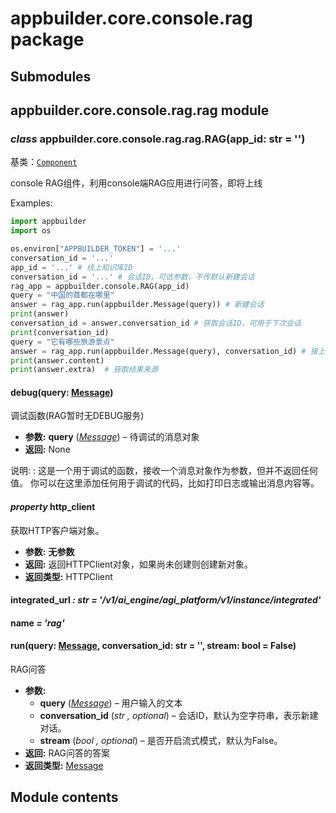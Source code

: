 # appbuilder.core.console.rag package

## Submodules

## appbuilder.core.console.rag.rag module

### *class* appbuilder.core.console.rag.rag.RAG(app_id: str = '')

基类：[`Component`](appbuilder.core.md#appbuilder.core.component.Component)

console RAG组件，利用console端RAG应用进行问答，即将上线

Examples:

```python
import appbuilder
import os

os.environ["APPBUILDER_TOKEN"] = '...'
conversation_id = '...'
app_id = '...' # 线上知识库ID
conversation_id = '...' # 会话ID，可选参数，不传默认新建会话
rag_app = appbuilder.console.RAG(app_id)
query = "中国的首都在哪里"
answer = rag_app.run(appbuilder.Message(query)) # 新建会话
print(answer)
conversation_id = answer.conversation_id # 获取会话ID，可用于下次会话
print(conversation_id)
query = "它有哪些旅游景点"
answer = rag_app.run(appbuilder.Message(query), conversation_id) # 接上次会话
print(answer.content)
print(answer.extra)  # 获取结果来源
```

#### debug(query: [Message](appbuilder.core.md#appbuilder.core.message.Message))

调试函数(RAG暂时无DEBUG服务)

* **参数:**
  **query** ([*Message*](appbuilder.md#appbuilder.Message)) – 待调试的消息对象
* **返回:**
  None

说明:
: 这是一个用于调试的函数，接收一个消息对象作为参数，但并不返回任何值。
  你可以在这里添加任何用于调试的代码，比如打印日志或输出消息内容等。

#### *property* http_client

获取HTTP客户端对象。

* **参数:**
  **无参数**
* **返回:**
  返回HTTPClient对象，如果尚未创建则创建新对象。
* **返回类型:**
  HTTPClient

#### integrated_url *: str* *= '/v1/ai_engine/agi_platform/v1/instance/integrated'*

#### name *= 'rag'*

#### run(query: [Message](appbuilder.core.md#appbuilder.core.message.Message), conversation_id: str = '', stream: bool = False)

RAG问答

* **参数:**
  * **query** ([*Message*](appbuilder.md#appbuilder.Message)) – 用户输入的文本
  * **conversation_id** (*str* *,* *optional*) – 会话ID，默认为空字符串，表示新建对话。
  * **stream** (*bool* *,* *optional*) – 是否开启流式模式，默认为False。
* **返回:**
  RAG问答的答案
* **返回类型:**
  [Message](appbuilder.md#appbuilder.Message)

## Module contents
